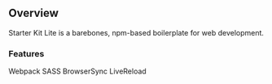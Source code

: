 
## Overview

Starter Kit Lite is a barebones, npm-based boilerplate for web development.

### Features
Webpack
SASS
BrowserSync
LiveReload